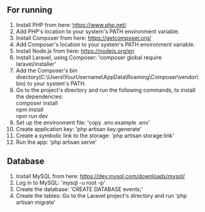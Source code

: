 ## For running
1. Install PHP from here: https://www.php.net/
2. Add PHP's location to your system's PATH environment variable.
3. Install Composer from here: https://getcomposer.org/
4. Add Composer's location to your system's PATH environment variable.
5. Install Node.js from here: https://nodejs.org/en
6. Install Laravel, using Composer: 'composer global require laravel/installer'
7. Add the Composer's bin directory(C:\Users\YourUsername\AppData\Roaming\Composer\vendor\bin) to your system's PATH.
8. Go to the project's directory and run the following commands, to install the dependencies:  
composer install  
npm install  
npm run dev  
9. Set up the environment file: 'copy .env.example .env'
10. Create application key: 'php artisan key:generate'
11. Create a symbolic link to the storage: 'php artisan storage:link'
12. Run the app: 'php artisan serve'
## Database
1. Install MySQL from here: https://dev.mysql.com/downloads/mysql/
2. Log in to MySQL: 'mysql -u root -p'
3. Create the database: 'CREATE DATABASE events;'
4. Create the tables: Go to the Laravel project's directory and run 'php artisan migrate'
